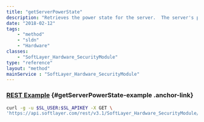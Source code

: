 ```yaml
---
title: "getServerPowerState"
description: "Retrieves the power state for the server.  The server's power status is retrieved from its remote management card.  This will return 'on' or 'off'. "
date: "2018-02-12"
tags:
    - "method"
    - "sldn"
    - "Hardware"
classes:
    - "SoftLayer_Hardware_SecurityModule"
type: "reference"
layout: "method"
mainService : "SoftLayer_Hardware_SecurityModule"
---
```


### [REST Example](#getServerPowerState-example) <a href="/article/rest/"><i class="fas fa-question"></i></a> {#getServerPowerState-example .anchor-link} 
```bash
curl -g -u $SL_USER:$SL_APIKEY -X GET \
'https://api.softlayer.com/rest/v3.1/SoftLayer_Hardware_SecurityModule/{SoftLayer_Hardware_SecurityModuleID}/getServerPowerState'
```
